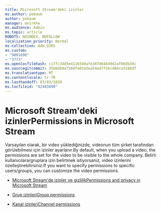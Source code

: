 ```yaml
---
title: Microsoft Stream'deki izinler
ms.author: pebaum
author: pebaum
manager: mnirkhe
ms.audience: Admin
ms.topic: article
ROBOTS: NOINDEX, NOFOLLOW
localization_priority: Normal
ms.collection: Adm_O365
ms.custom:
- "9001696"
- "3773"
ms.openlocfilehash: c1ffc34d5e4110349afe387d64449d2af08db30c
ms.sourcegitcommit: 35b6db0a7160fa03a5ea54ad7f16cd84ca3186df
ms.translationtype: MT
ms.contentlocale: tr-TR
ms.lasthandoff: 03/03/2020
ms.locfileid: "42403690"
---
```

# <a name="permissions-in-microsoft-stream"></a><span data-ttu-id="b57a3-102">Microsoft Stream'deki izinler</span><span class="sxs-lookup"><span data-stu-id="b57a3-102">Permissions in Microsoft Stream</span></span>

<span data-ttu-id="b57a3-103">Varsayılan olarak, bir video yüklediğinizde, videonun tüm şirket tarafından görülebilmesi için izinler ayarlanır.</span><span class="sxs-lookup"><span data-stu-id="b57a3-103">By default, when you upload a video, the permissions are set for the video to be visible to the whole company.</span></span> <span data-ttu-id="b57a3-104">Belirli kullanıcılara/gruplara izin belirtmek istiyorsanız, video izinlerini özelleştirebilirsiniz.</span><span class="sxs-lookup"><span data-stu-id="b57a3-104">If you want to specify permissions to specific users/groups, you can customize the video permissions.</span></span>

- [<span data-ttu-id="b57a3-105">Microsoft Stream'de izinler ve gizlilik</span><span class="sxs-lookup"><span data-stu-id="b57a3-105">Permissions and privacy in Microsoft Stream</span></span>](https://docs.microsoft.com/stream/portal-permissions)

- [<span data-ttu-id="b57a3-106">Grup izinleri</span><span class="sxs-lookup"><span data-stu-id="b57a3-106">Group permissions</span></span>](https://docs.microsoft.com/stream/portal-permissions#group-permissions)

- [<span data-ttu-id="b57a3-107">Kanal izinleri</span><span class="sxs-lookup"><span data-stu-id="b57a3-107">Channel permissions</span></span>](https://docs.microsoft.com/stream/portal-permissions#channel-permissions)